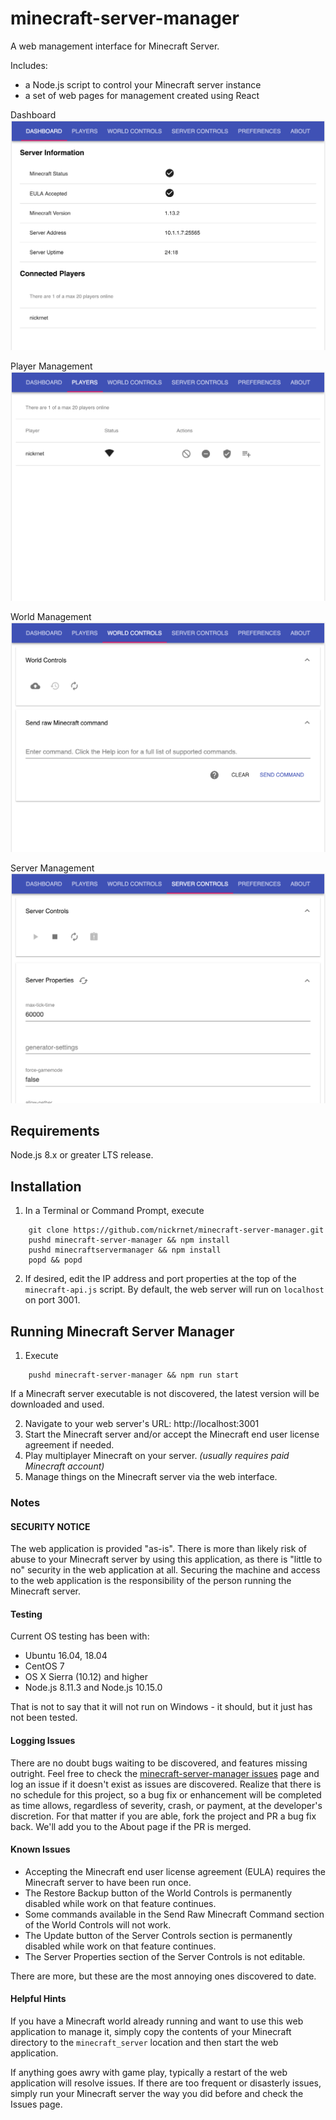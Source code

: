 
# minecraft-server-manager

A web management interface for Minecraft Server.

Includes:

* a Node.js script to control your Minecraft server instance
* a set of web pages for management created using React

Dashboard
![alt text](doc/screenshots/dashboard.png "Dashboard")

Player Management
![alt text](doc/screenshots/players.png "Players")

World Management
![alt text](doc/screenshots/world.png "World Controls")

Server Management
![alt text](doc/screenshots/server.png "Server Controls")

## Requirements

Node.js 8.x or greater LTS release.

## Installation

1. In a Terminal or Command Prompt, execute
```
    git clone https://github.com/nickrnet/minecraft-server-manager.git
    pushd minecraft-server-manager && npm install
    pushd minecraftservermanager && npm install
    popd && popd
```

2. If desired, edit the IP address and port properties at the top of the
`minecraft-api.js`
script. By default, the web server will run on `localhost` on port 3001.

## Running Minecraft Server Manager

1. Execute

```
    pushd minecraft-server-manager && npm run start
```

If a Minecraft server executable is not discovered, the latest version will
be downloaded and used.

2. Navigate to your web server's URL: http://localhost:3001
3. Start the Minecraft server and/or accept the Minecraft end user license
agreement if needed.
4. Play multiplayer Minecraft on your server. *(usually requires paid
Minecraft account)*
5. Manage things on the Minecraft server via the web interface.

### Notes

#### SECURITY NOTICE

The web application is provided "as-is". There is more than likely risk of
abuse to your Minecraft server by using this application, as there is "little to
no" security in the web application at all. Securing the machine and access to
the web application is the responsibility of the person running the Minecraft
server.

#### Testing

Current OS testing has been with:

* Ubuntu 16.04, 18.04
* CentOS 7
* OS X Sierra (10.12) and higher
* Node.js 8.11.3 and Node.js 10.15.0

That is not to say that it will not run on Windows - it should, but it just has
not been tested.

#### Logging Issues

There are no doubt bugs waiting to be discovered, and features missing outright.
Feel free to check the
[minecraft-server-manager issues](https://github.com/nickrnet/minecraft-server-manager/issues)
page and log an issue if it doesn't exist as issues are discovered. Realize that
there is no schedule for this project, so a bug fix or enhancement will be
completed as time allows, regardless of severity, crash, or payment, at the
developer's discretion. For that matter if you are able, fork the project and
PR a bug fix back. We'll add you to the About page if the PR is merged.

#### Known Issues

- Accepting the Minecraft end user license agreement (EULA) requires the
Minecraft server to have been run once.
- The Restore Backup button of the World Controls is permanently disabled while
work on that feature continues.
- Some commands available in the Send Raw Minecraft Command section of the World
Controls will not work.
- The Update button of the Server Controls section is permanently disabled while
work on that feature continues.
- The Server Properties section of the Server Controls is not editable.

There are more, but these are the most annoying ones discovered to date.

#### Helpful Hints

If you have a Minecraft world already running and want to use this web
application to manage it, simply copy the contents of your Minecraft directory
to the `minecraft_server` location and then start the web application.

If anything goes awry with game play, typically a restart of the web application
will resolve issues. If there are too frequent or disasterly issues, simply run
your Minecraft server the way you did before and check the Issues page.
